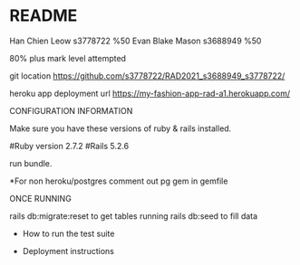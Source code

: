 # README

Han Chien Leow s3778722 %50
Evan Blake Mason s3688949 %50

80% plus mark level attempted

git location
https://github.com/s3778722/RAD2021_s3688949_s3778722/

heroku app deployment url
https://my-fashion-app-rad-a1.herokuapp.com/

CONFIGURATION INFORMATION

  Make sure you have these versions of ruby & rails installed.

  #Ruby version 2.7.2
  #Rails 5.2.6 

  run bundle.

  *For non heroku/postgres
   comment out pg gem in gemfile

  ONCE RUNNING

  rails db:migrate:reset to get tables running
  rails db:seed to fill data

  * How to run the test suite

  * Deployment instructions


